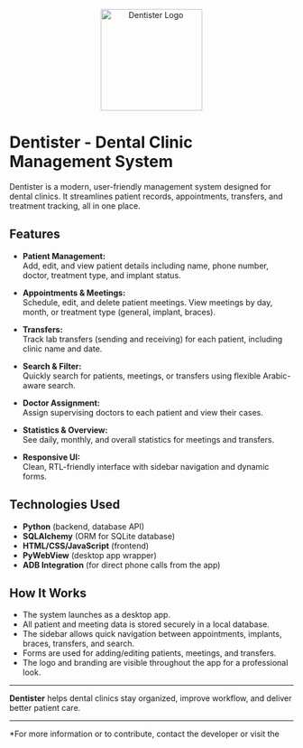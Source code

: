 <p align="center">
  <img src="logo.png" alt="Dentister Logo" width="180">
</p>

# Dentister - Dental Clinic Management System

Dentister is a modern, user-friendly management system designed for dental clinics. It streamlines patient records, appointments, transfers, and treatment tracking, all in one place.

## Features

- **Patient Management:**  
  Add, edit, and view patient details including name, phone number, doctor, treatment type, and implant status.

- **Appointments & Meetings:**  
  Schedule, edit, and delete patient meetings. View meetings by day, month, or treatment type (general, implant, braces).

- **Transfers:**  
  Track lab transfers (sending and receiving) for each patient, including clinic name and date.

- **Search & Filter:**  
  Quickly search for patients, meetings, or transfers using flexible Arabic-aware search.

- **Doctor Assignment:**  
  Assign supervising doctors to each patient and view their cases.

- **Statistics & Overview:**  
  See daily, monthly, and overall statistics for meetings and transfers.

- **Responsive UI:**  
  Clean, RTL-friendly interface with sidebar navigation and dynamic forms.

## Technologies Used

- **Python** (backend, database API)
- **SQLAlchemy** (ORM for SQLite database)
- **HTML/CSS/JavaScript** (frontend)
- **PyWebView** (desktop app wrapper)
- **ADB Integration** (for direct phone calls from the app)

## How It Works

- The system launches as a desktop app.
- All patient and meeting data is stored securely in a local database.
- The sidebar allows quick navigation between appointments, implants, braces, transfers, and search.
- Forms are used for adding/editing patients, meetings, and transfers.
- The logo and branding are visible throughout the app for a professional look.

---

**Dentister** helps dental clinics stay organized, improve workflow, and deliver better patient care.

---

*For more information or to contribute, contact the developer or visit the